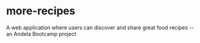 # more-recipes
A web application where users can discover and share great food recipes  --an Andela Bootcamp project
